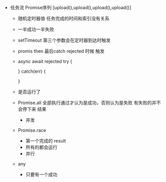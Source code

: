 - 任务流 Promise序列
    [upload(),upload(),upload(),upload()] 
    - 随机定时器值 任务完成的时间和索引没有关系
    - 一半成功一半失败
    - setTimeout 第三个参数会在定时器到达时触发
    - promis then 最后catch rejected 时候 触发
    - async await 
        rejected 
        try {

        } catch(err) {

        }
    - 是否运行了

    - Promise.all 
        全部执行通过才认为是成功，否则认为是失败
        有失败的并不会停下来
        结果 
        - 并发
    - Promise.race 
        - 第一个完成的 result 
        - 所有的都会运行
        - 并行
    - any 
        - 只要有一个成功